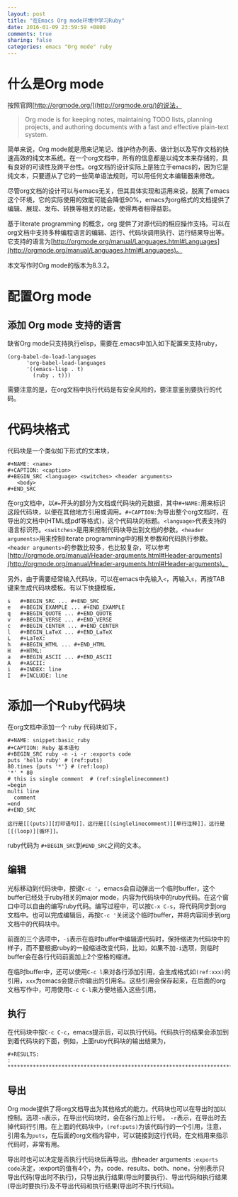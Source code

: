 ```yaml
---
layout: post
title: "在Emacs Org mode环境中学习Ruby"
date: 2016-01-09 23:59:59 +0800
comments: true
sharing: false
categories: emacs "Org mode" ruby
---
```


# 什么是Org mode

按照官网[http://orgmode.org/](http://orgmode.org/)的说法，

> Org mode is for keeping notes, maintaining TODO lists, planning projects, and authoring documents with a fast and effective plain-text system.

简单来说，Org mode就是用来记笔记、维护待办列表、做计划以及写作文档的快速高效的纯文本系统。在一个org文档中，所有的信息都是以纯文本来存储的，具有良好的可读性及跨平台性。org文档的设计实际上是独立于emacs的，因为它是纯文本，只要遵从了它的一些简单语法规则，可以用任何文本编辑器来修改。

尽管org文档的设计可以与emacs无关，但其具体实现和运用来说，脱离了emacs这个环境，它的实际使用的效能可能会降低90%，emacs为org格式的文档提供了编辑、展现、发布、转换等相关的功能，使得两者相得益彰。

基于literate programming 的概念，org 提供了对源代码的相应操作支持。可以在org文档中支持多种编程语言的编辑、运行、代码块调用执行、运行结果导出等。它支持的语言为[http://orgmode.org/manual/Languages.html#Languages](http://orgmode.org/manual/Languages.html#Languages)。

本文写作时Org mode的版本为8.3.2。

# 配置Org mode

## 添加 Org mode 支持的语言

缺省Org mode只支持执行elisp，需要在.emacs中加入如下配置来支持ruby，

    (org-babel-do-load-languages
          'org-babel-load-languages
          '((emacs-lisp . t)
            (ruby . t)))

需要注意的是，在org文档中执行代码是有安全风险的，要注意鉴别要执行的代码。

# 代码块格式

代码块是一个类似如下形式的文本块，

    #+NAME: <name>
    #+CAPTION: <caption>
    #+BEGIN_SRC <language> <switches> <header arguments>
       <body>
    #+END_SRC

在org文档中，以`#=`开头的部分为文档或代码块的元数据，其中`#+NAME:`用来标识这段代码块，以便在其他地方引用或调用。`#+CAPTION:`为导出整个org文档时，在导出的文档中(HTML或pdf等格式)，这个代码块的标题。`<language>`代表支持的语言标识符。`<switches>`是用来控制代码块导出到文档的参数。`<header arguments>`用来控制literate programming中的相关参数和代码执行参数。`<header arguments>`的参数比较多，也比较复杂，可以参考[http://orgmode.org/manual/Header-arguments.html#Header-arguments](http://orgmode.org/manual/Header-arguments.html#Header-arguments)。

另外，由于需要经常输入代码块，可以在emacs中先输入`<`，再输入`s`，再按TAB键来生成代码块模板。有以下快捷模板，

    s	#+BEGIN_SRC ... #+END_SRC 
    e	#+BEGIN_EXAMPLE ... #+END_EXAMPLE
    q	#+BEGIN_QUOTE ... #+END_QUOTE 
    v	#+BEGIN_VERSE ... #+END_VERSE 
    c	#+BEGIN_CENTER ... #+END_CENTER 
    l	#+BEGIN_LaTeX ... #+END_LaTeX 
    L	#+LaTeX: 
    h	#+BEGIN_HTML ... #+END_HTML 
    H	#+HTML: 
    a	#+BEGIN_ASCII ... #+END_ASCII 
    A	#+ASCII: 
    i	#+INDEX: line 
    I	#+INCLUDE: line 
    
    
# 添加一个Ruby代码块

在org文档中添加一个 ruby 代码块如下，

    #+NAME: snippet:basic_ruby
    #+CAPTION: Ruby 基本语句
    #+BEGIN_SRC ruby -n -i -r :exports code
    puts 'hello ruby' # (ref:puts)
    80.times {puts '*'} # (ref:loop)
    '*' * 80
    # this is single comment  # (ref:singlelinecomment)
    =begin
    multi line
      comment
    =end
    #+END_SRC
    
    这行是[[(puts)][打印语句]]，这行是[[(singlelinecomment)][单行注释]]，这行是[[(loop)][循环]]。
        
ruby代码为 `#+BEGIN_SRC`到`#END_SRC`之间的文本。

## 编辑

光标移动到代码块中，按键`C-c '`，emacs会自动弹出一个临时buffer，这个buffer已经处于ruby相关的major mode，内容为代码块中的ruby代码。在这个窗口中可以自由的编写ruby代码。编写过程中，可以按`C-x C-s`，将代码同步到org文档中。也可以完成编辑后，再按`C-c '`关闭这个临时buffer，并将内容同步到org文档中的代码块中。

前面的三个选项中，`-i`表示在临时buffer中编辑源代码时，保持缩进为代码块中的样子，而不要根据ruby的一般缩进改变代码，比如，如果不加`-i`选项，则临时buffer会在各行代码前面加上2个空格的缩进。

在临时buffer中，还可以使用`C-c l`来对各行添加引用，会生成格式如`(ref:xxx)`的引用，`xxx`为emacs会提示你输出的引用名。这些引用会保存起来，在后面的org文档写作中，可用使用`C-c C-l`来方便地插入这些引用。

## 执行

在代码块中按`C-c C-c`，emacs提示后，可以执行代码。代码执行的结果会添加到到着代码块的下面，例如，上面ruby代码块的输出结果为，

    #+RESULTS:
    : ********************************************************************************

## 导出

Org mode提供了将org文档导出为其他格式的能力。代码块也可以在导出时加以控制。选项`-n`表示，在导出代码块时，会在各行加上行号。 `-r`表示，在导出时去掉代码行引用。在上面的代码块中，`(ref:puts)`为该代码行的一个引用，注意，引用名为`puts`，在后面的org文档内容中，可以链接到这行代码，在文档用来指示代码时，非常有用。

导出时也可以决定是否执行代码块后再导出。由header arguments `:exports code`决定，:export的值有4个，为，code、results、both、none，分别表示只导出代码(导出时不执行)，只导出执行结果(导出时要执行)、导出代码和执行结果(导出时要执行)及不导出代码和执行结果(导出时不执行代码)。
